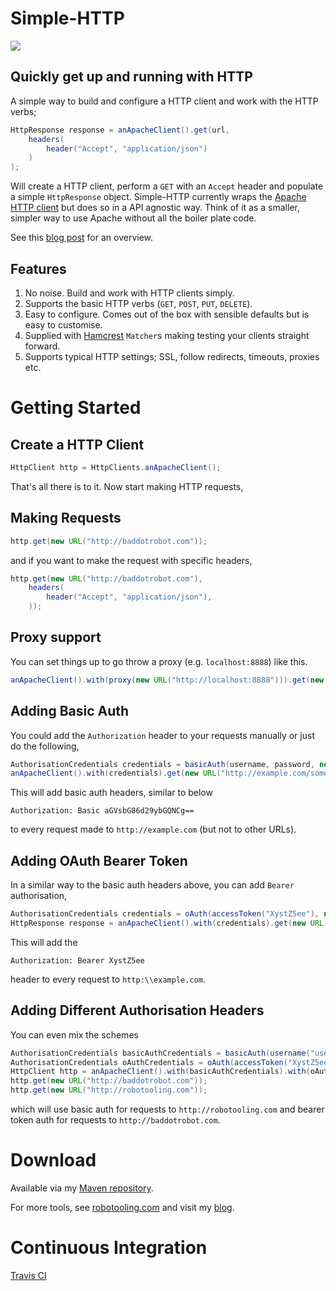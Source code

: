 # Simple-HTTP
[![](https://travis-ci.org/tobyweston/simple-http.png?branch=master)](https://travis-ci.org/tobyweston/simple-http)
## Quickly get up and running with HTTP

A simple way to build and configure a HTTP client and work with the HTTP verbs;

``` java
HttpResponse response = anApacheClient().get(url,
    headers(
        header("Accept", "application/json")
    )
);
```

Will create a HTTP client, perform a `GET` with an `Accept` header and populate a simple `HttpResponse` object. Simple-HTTP currently wraps the [Apache HTTP client](http://hc.apache.org/) but does so in a API agnostic way. Think of it as a smaller, simpler way to use Apache without all the boiler plate code.

See this [blog post](http://baddotrobot.com/blog/2012/06/10/http-simple/) for an overview.

## Features

1. No noise. Build and work with HTTP clients simply.
1. Supports the basic HTTP verbs (`GET`, `POST`, `PUT`, `DELETE`).
1. Easy to configure. Comes out of the box with sensible defaults but is easy to customise.
1. Supplied with [Hamcrest](http://code.google.com/p/hamcrest/) `Matcher`s making testing your clients straight forward.
1. Supports typical HTTP settings; SSL, follow redirects, timeouts, proxies etc.

# Getting Started

## Create a HTTP Client

``` java
HttpClient http = HttpClients.anApacheClient();
```

That's all there is to it. Now start making HTTP requests,

## Making Requests

``` java
http.get(new URL("http://baddotrobot.com"));
```

and if you want to make the request with specific headers,

``` java
http.get(new URL("http://baddotrobot.com"),
    headers(
        header("Accept", "application/json"),
    ));
```

## Proxy support

You can set things up to go throw a proxy (e.g. `localhost:8888`) like this.

``` java
anApacheClient().with(proxy(new URL("http://localhost:8888"))).get(new URL("http://baddotrobot.com"));
```


## Adding Basic Auth

You could add the `Authorization` header to your requests manually or just do the following,

``` java
AuthorisationCredentials credentials = basicAuth(username, password, new URL("http://example.com")));
anApacheClient().with(credentials).get(new URL("http://example.com/something"));
```

This will add basic auth headers, similar to below

    Authorization: Basic aGVsbG86d29ybGQNCg==

to every request made to `http://example.com` (but not to other URLs).

## Adding OAuth Bearer Token

In a similar way to the basic auth headers above, you can add `Bearer` authorisation,

``` java
AuthorisationCredentials credentials = oAuth(accessToken("XystZ5ee"), new URL("http://example.com"));
HttpResponse response = anApacheClient().with(credentials).get(new URL("http://example.com/foo"));
```

This will add the

    Authorization: Bearer XystZ5ee

header to every request to `http:\\example.com`.


## Adding Different Authorisation Headers

You can even mix the schemes

``` java
AuthorisationCredentials basicAuthCredentials = basicAuth(username("username"), password("secret"), new URL("http://robotooling.com"));
AuthorisationCredentials oAuthCredentials = oAuth(accessToken("XystZ5ee"), new URL("http://baddotrobot.com"));
HttpClient http = anApacheClient().with(basicAuthCredentials).with(oAuthCredentials);
http.get(new URL("http://baddotrobot.com"));
http.get(new URL("http://robotooling.com"));
```

which will use basic auth for requests to `http://robotooling.com` and bearer token auth for requests to `http://baddotrobot.com`.


# Download

Available via my [Maven repository](http://robotooling.com/maven/).

For more tools, see [robotooling.com](http://www.robotooling.com) and visit my [blog](http://baddotrobot.com).

# Continuous Integration

[Travis CI](https://travis-ci.org/tobyweston/simple-http)
